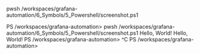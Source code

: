 pwsh /workspaces/grafana-automation/6_Symbols/5_Powershell/screenshot.ps1

PS /workspaces/grafana-automation> pwsh /workspaces/grafana-automation/6_Symbols/5_Powershell/screenshot.ps1
Hello, World!
Hello, World!
PS /workspaces/grafana-automation> ^C
PS /workspaces/grafana-automation> 


